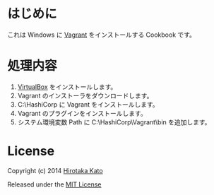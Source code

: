 # はじめに

これは Windows に
[Vagrant](http://www.vagrantup.com/)
をインストールする Cookbook です。

# 処理内容

1. [VirtualBox](../virtualbox/README.md) をインストールします。
2. Vagrant のインストーラをダウンロードします。
3. C:\HashiCorp に Vagrant をインストールします。
4. Vagrant のプラグインをインストールします。
5. システム環境変数 Path に C:\HashiCorp\Vagrant\bin を追加します。

# License

Copyright (c) 2014 [Hirotaka Kato](https://github.com/HirotakaKato/windows-cookbooks)

Released under the [MIT License](http://opensource.org/licenses/mit-license.php)
